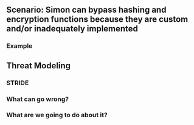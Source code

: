 ## Scenario: Simon can bypass hashing and encryption functions because they are custom and/or inadequately implemented

### Example

## Threat Modeling

### STRIDE

### What can go wrong?

### What are we going to do about it?